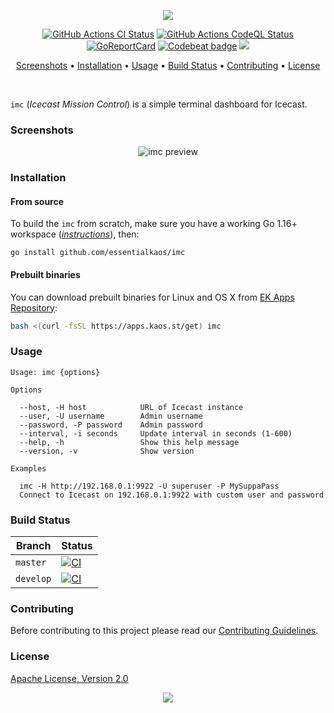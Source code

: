 <p align="center"><a href="#readme"><img src="https://gh.kaos.st/imc.svg"/></a></p>

<p align="center">
  <a href="https://kaos.sh/w/imc/ci"><img src="https://kaos.sh/w/imc/ci.svg" alt="GitHub Actions CI Status" /></a>
  <a href="https://kaos.sh/w/imc/codeql"><img src="https://kaos.sh/w/imc/codeql.svg" alt="GitHub Actions CodeQL Status" /></a>
  <a href="https://kaos.sh/r/imc"><img src="https://kaos.sh/r/imc.svg" alt="GoReportCard" /></a>
  <a href="https://kaos.sh/b/imc"><img src="https://kaos.sh/b/9e4d9881-0c5f-42e1-a775-a3f2de9550df.svg" alt="Codebeat badge" /></a>
  <a href="#license"><img src="https://gh.kaos.st/apache2.svg"></a>
</p>

<p align="center"><a href="#screenshots">Screenshots</a> • <a href="#installation">Installation</a> • <a href="#usage">Usage</a> • <a href="#build-status">Build Status</a> • <a href="#contributing">Contributing</a> • <a href="#license">License</a></p>

<br/>

`imc` (_Icecast Mission Control_) is a simple terminal dashboard for Icecast.

### Screenshots

<p align="center">
  <img src="https://gh.kaos.st/imc.png" alt="imc preview">
</p>

### Installation

#### From source

To build the `imc` from scratch, make sure you have a working Go 1.16+ workspace (_[instructions](https://golang.org/doc/install)_), then:

```
go install github.com/essentialkaos/imc
```

#### Prebuilt binaries

You can download prebuilt binaries for Linux and OS X from [EK Apps Repository](https://apps.kaos.st/imc/latest):

```bash
bash <(curl -fsSL https://apps.kaos.st/get) imc
```

### Usage

```
Usage: imc {options}

Options

  --host, -H host            URL of Icecast instance
  --user, -U username        Admin username
  --password, -P password    Admin password
  --interval, -i seconds     Update interval in seconds (1-600)
  --help, -h                 Show this help message
  --version, -v              Show version

Examples

  imc -H http://192.168.0.1:9922 -U superuser -P MySuppaPass
  Connect to Icecast on 192.168.0.1:9922 with custom user and password

```

### Build Status

| Branch | Status |
|--------|--------|
| `master` | [![CI](https://kaos.sh/w/imc/ci.svg?branch=master)](https://kaos.sh/w/imc/ci?query=branch:master) |
| `develop` | [![CI](https://kaos.sh/w/imc/ci.svg?branch=develop)](https://kaos.sh/w/imc/ci?query=branch:develop) |

### Contributing

Before contributing to this project please read our [Contributing Guidelines](https://github.com/essentialkaos/contributing-guidelines#contributing-guidelines).

### License

[Apache License, Version 2.0](https://www.apache.org/licenses/LICENSE-2.0)

<p align="center"><a href="https://essentialkaos.com"><img src="https://gh.kaos.st/ekgh.svg"/></a></p>
